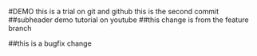 #DEMO 
this is a trial on git and github
this is the second commit 
##subheader
demo tutorial on youtube 
##this change is from the feature branch

##this is a bugfix change 